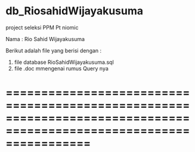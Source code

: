 # db_RiosahidWijayakusuma
project seleksi PPM Pt niomic 


Nama : Rio Sahid Wijayakusuma 

Berikut adalah file yang berisi dengan :

1. file database RioSahidWijayakusuma.sql
2. file .doc mmengenai rumus Query nya 


====================================================================================================================
======================================================
